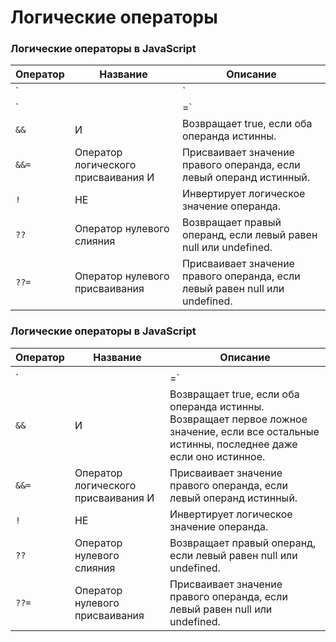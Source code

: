 # Логические операторы

### Логические операторы в JavaScript

| Оператор | Название                          | Описание                                      |
|----------|-----------------------------------|-----------------------------------------------|
| `||`     | ИЛИ                               | Возвращает true, если хотя бы один операнд истинный. возвращает первое истинное начение если все false последнее даже если false  |
| `||=`    | Оператор логического присваивания ИЛИ | Присваивает значение правого операнда, если левый операнд ложен. |
| `&&`     | И                                 | Возвращает true, если оба операнда истинны. |
| `&&=`    | Оператор логического присваивания И | Присваивает значение правого операнда, если левый операнд истинный. |
| `!`      | НЕ                                | Инвертирует логическое значение операнда.    |
| `??`     | Оператор нулевого слияния        | Возвращает правый операнд, если левый равен null или undefined. |
| `??=`    | Оператор нулевого присваивания    | Присваивает значение правого операнда, если левый равен null или undefined. |

### Логические операторы в JavaScript

| Оператор | Название                          | Описание                                      |
|----------|-----------------------------------|-----------------------------------------------|
|  ||     | ИЛИ                               | Возвращает true, если хотя бы один операнд истинный. Возвращает первое истинное значение, если все остальные ложны, последнее даже если оно ложное. |
| `||=`    | Оператор логического присваивания ИЛИ | Присваивает значение правого операнда, если левый операнд ложен. |
| `&&`     | И                                 | Возвращает true, если оба операнда истинны. Возвращает первое ложное значение, если все остальные истинны, последнее даже если оно истинное. |
| `&&=`    | Оператор логического присваивания И | Присваивает значение правого операнда, если левый операнд истинный. |
| `!`      | НЕ                                | Инвертирует логическое значение операнда.    |
| `??`     | Оператор нулевого слияния        | Возвращает правый операнд, если левый равен null или undefined. |
| `??=`    | Оператор нулевого присваивания    | Присваивает значение правого операнда, если левый равен null или undefined. |

```js

```

